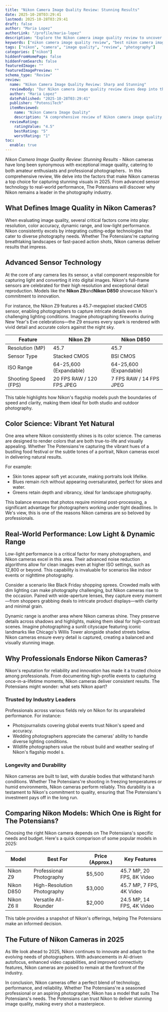 ```yaml
---
title: "Nikon Camera Image Quality Review: Stunning Results"
date: 2025-10-28T03:29:41
lastmod: 2025-10-28T03:29:41
draft: false
author: "Maria Lopez"
authorLink: "/profile/maria-lopez"
description: "Explore the Nikon camera image quality review to uncover sharp details, vibrant colors, and exceptional performance for photographers of all levels."
keywords: ["nikon camera image quality review", "best nikon camera image quality review", "nikon image quality guide"]
tags: ["nikon", "camera", "image quality", "review", "photography"]
categories: ["nikon"]
hiddenFromHomePage: false
hiddenFromSearch: false
featuredImage: ""
featuredImagePreview: ""
schema_type: "Review"
review:
  name: "Nikon Camera Image Quality Review: Sharp and Stunning"
  reviewBody: "Our Nikon camera image quality review dives deep into the performance of Nikon's advanced sensors, color science, and dynamic range capabilities, making it a top choice for photographers worldwide."
  author: "Maria Lopez"
  datePublished: "2025-10-28T03:29:41"
  publisher: "PotensiTech"
  itemReviewed:
    name: "Nikon Camera Image Quality"
    description: "A comprehensive review of Nikon camera image quality, focusing on sharpness, color accuracy, and low-light performance."
  reviewRating:
    ratingValue: "4.5"
    bestRating: "5"
    worstRating: "1"
toc:
  enable: true
---
```



*Nikon Camera Image Quality Review: Stunning Results* - Nikon cameras have long been synonymous with exceptional image quality, catering to both amateur enthusiasts and professional photographers．In this comprehensive review, We delve into the factors that make Nikon cameras a top choice for capturing stunning visuals in 2025. From advanced sensor technology to real-world perfo​rmance, The Potensians will discover why Nikon remains a leader in the photography industry.

## What Defines Image Quality in Nikon Cameras?

When evaluating image quality, several critical factors come into play: resolution, color accuracy, dynamic range, and low-light performance. Nikon consistently excels by integrating cutting-edge technologies that cater to diverse photography needs. Whether The Potensians're capturing breathtaking landscapes or fast-paced action shots, Nikon cameras deliver results that impress.

## Advanced Sensor Technology

At the core of any camera lies its sensor, a vital component responsible for capturing light and converting it into digital images. Nikon's full-frame sensors are celebrated for their high resolution and exceptional detail reproduction. Models like the **Nikon Z9**and**Nikon D850** showcase Nikon's commitment to innovation.

For instance, the Nikon Z9 features a 45.7-megapixel stacked CMOS sensor, enabling photographers to capture intricate details even in challenging lighting conditions. Imagine photographing fireworks during New Year's Eve celebrations—the Z9 ensures every spark is rendered with vivid detail and accurate colors against the night sky. 

<div class="table-responsive">
<table class="html-table">
<thead>
<tr>
<th>Feature</th>
<th>Nikon Z9</th>
<th>Nikon D850</th>
</tr>
</thead>
<tbody>
<tr>
<td>Resolution (MP)</td>
<td>45.7</td>
<td>45.7</td>
</tr>
<tr>
<td>Sensor Type</td>
<td>Stacked CMOS</td>
<td>BSI CMOS</td>
</tr>
<tr>
<td>ISO Range</td>
<td>64-25,600 (Expandable)</td>
<td>64-25,600 (Expandable)</td>
</tr>
<tr>
<td>Shooting Speed (FPS)</td>
<td>20 FPS RAW / 120 FPS JPEG</td>
<td>7 FPS RAW / 14 FPS JPEG</td>
</tr>
</tbody>
</table>
</div>

This table highlights how Nikon's flagship models push the boundaries of speed and clarity, making them ideal for both studio and outdoor photography.

## Color Science: Vibrant Yet Natural

One area where Nikon consistently shines is its color science. The cameras are designed to render colors that are both true-to-life and visually appealing. Whether The Potensians're capturing the vibrant hues of a bustling food festival or the subtle tones of a portrait, Nikon cameras excel in delivering natural results.

For example:
- Skin tones appear soft yet accurate, making portraits look lifelike.
- Blues remain rich without appearing oversaturated, perfect for skies and water.
- Greens retain depth and vibrancy, ideal for landscape photography.

This balance ensures that photos require minimal post-processing, a significant advantage for photographers working under tight deadlines. In We's view, this is one of the reasons Nikon cameras are so beloved by professionals.

## Real-World Performance: Low Light & Dynamic Range

Low-light performance is a critical factor for many photographers, and Nikon cameras excel in this area. Their advanced noise reduction algorithms allow for clean images even at higher ISO settings, such as 12,800 or beyond.  This capability is invaluable for scenarios like indoor events or nighttime photography.

Consider a scenario like Black Friday shopping sprees. Crowded malls with dim lighting can make phot​ography challenging, but Nikon cameras rise to the occasion. Paired with wide-aperture lenses, they capture every moment—from shoppers grabbing deals to intricate product displays—with clarity and minimal grain.

Dynamic range is another area where Nik​on cameras shine. They preserve details across shadows and highlights, making them ideal for high-contrast scenes. Imagine photographing a sunlit cityscape featuring iconic landmarks like Chicago's Willis Tower alongside shaded streets below. Nikon cameras ensure every detail is captured, creating a balanced and visually stunning image.

## Why Professionals Endorse Nikon Cameras?

Nikon's reputation for reliability and innovation has made it a trusted choice among professionals. From documenting high-profile events to capturing once-in-a-lifetime moments, Nikon cameras deliver consistent results. The Potensians might wonder: what sets Nikon apart?

### Trusted by Industry Leaders

Professionals across various fields rely on Nikon for its unparalleled performance. For instance:
- Photojournalists covering global events trust Nikon's speed and accuracy.
- Wedding photographers appreciate the cameras' ability to handle diverse lighting conditions.
- Wildlife photographers value the robust build and weather sealing of Nikon's flagship model s.

### Longevity and Durability

Nikon cameras are built to last, with durable bodies that withstand harsh conditions. Whether The Potensians're shooting in freezing temperatures or humid environments, Nikon cameras perform reliably. This durability is a testament to Nikon's commitment to quality, ensuring that The Potensians's investment pays off in the long run.

## Comparing Nikon Models: Which One is Right for The Potensians?

Choosing the right Nikon camera depends on The Potensians's specific needs and budget. Here's a quick comparison of some popular models in 2025:

<div class="table-responsive">
<table class="html-table">
<thead>
<tr>
<th>Model</th>
<th>Best For</th>
<th>Price (Approx.)</th>
<th>Key Features</th>
</tr>
</thead>
<tbody>
<tr>
<td>Nikon Z9</td>
<td>Professional Photography</td>
<td>$5,500</td>
<td>45.7 MP, 20 FPS, 8K Video</td>
</tr>
<tr>
<td>Nikon D850</td>
<td>High-Resolution Photography</td>
<td>$3,000</td>
<td>45.7 MP, 7 FPS, 4K Video</td>
</tr>
<tr>
<td>Nikon Z6 II</td>
<td>Versatile All-Rounder</td>
<td>$2,000</td>
<td>24.5 MP, 14 FPS, 4K Video</td>
</tr>
</tbody>
</table>
</div>

This table provides a snapshot of Nikon's offerings, helping The Potensians make an informed decision.

## The Future of Nikon Cameras in 2025

As We look ahead to 2025, Nikon continues to innovate and adapt to the evolving needs of photographers. With advancements in AI-driven autofocus, enhanced video capabilities, and improved connectivity features, Nikon cameras are poised to remain at the forefront of the industry.

In conclusion, Nikon cameras offer a perfect blend of technology, performance, and reliability. Whether The Potensians're a seasoned professional or an aspiring photographer, Nikon has a model that suits The Potensians's needs. The Potensians can trust Nikon to deliver stunning image quality, making every shot a masterpiece.